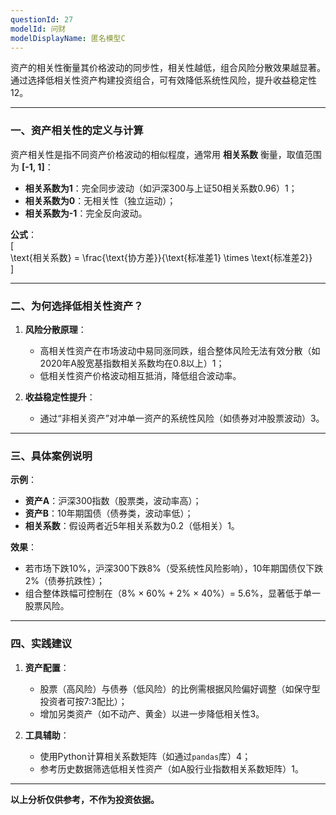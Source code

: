```yaml
---
questionId: 27
modelId: 问财
modelDisplayName: 匿名模型C
---
```

资产的相关性衡量其价格波动的同步性，相关性越低，组合风险分散效果越显著。通过选择低相关性资产构建投资组合，可有效降低系统性风险，提升收益稳定性12。

---

### 一、资产相关性的定义与计算

资产相关性是指不同资产价格波动的相似程度，通常用 **相关系数** 衡量，取值范围为 **[-1, 1]**：

- **相关系数为1**：完全同步波动（如沪深300与上证50相关系数0.96）1；
- **相关系数为0**：无相关性（独立运动）；
- **相关系数为-1**：完全反向波动。

**公式**：  
[  
\text{相关系数} = \frac{\text{协方差}}{\text{标准差1} \times \text{标准差2}}  
]

---

### 二、为何选择低相关性资产？

1. **风险分散原理**：
    
    - 高相关性资产在市场波动中易同涨同跌，组合整体风险无法有效分散（如2020年A股宽基指数相关系数均在0.8以上）1；
    - 低相关性资产价格波动相互抵消，降低组合波动率。
2. **收益稳定性提升**：
    
    - 通过“非相关资产”对冲单一资产的系统性风险（如债券对冲股票波动）3。

---

### 三、具体案例说明

**示例**：

- **资产A**：沪深300指数（股票类，波动率高）；
- **资产B**：10年期国债（债券类，波动率低）；
- **相关系数**：假设两者近5年相关系数为0.2（低相关）1。

**效果**：

- 若市场下跌10%，沪深300下跌8%（受系统性风险影响），10年期国债仅下跌2%（债券抗跌性）；
- 组合整体跌幅可控制在（8% × 60% + 2% × 40%）= 5.6%，显著低于单一股票风险。

---

### 四、实践建议

1. **资产配置**：
    
    - 股票（高风险）与债券（低风险）的比例需根据风险偏好调整（如保守型投资者可按7:3配比）；
    - 增加另类资产（如不动产、黄金）以进一步降低相关性3。
2. **工具辅助**：
    
    - 使用Python计算相关系数矩阵（如通过`pandas`库）4；
    - 参考历史数据筛选低相关性资产（如A股行业指数相关系数矩阵）1。

---

**以上分析仅供参考，不作为投资依据。**